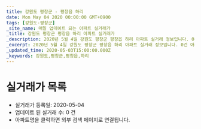 ```yaml
---
title: 강원도 평창군 - 평창읍 하리
date: Mon May 04 2020 00:00:00 GMT+0900
tags: [강원도-평창군]
_site_name: 매일 업데이트 되는 아파트 실거래가
_title: 강원도 평창군 평창읍 하리 아파트 실거래가
_description: 2020년 5월 4일 강원도 평창군 평창읍 하리 아파트 실거래 정보입니다. 0건 아파트 정보가 있습니다.
_excerpt: 2020년 5월 4일 강원도 평창군 평창읍 하리 아파트 실거래 정보입니다. 0건 아파트 정보가 있습니다.
_updated_time: 2020-05-03T15:00:00.000Z
_keywords: 강원도,평창군,평창읍,하리
---
```






# 실거래가 목록
- 실거래가 등록일: 2020-05-04
- 업데이트 된 실거래 수: 0 건
- 아파트명을 클릭하면 외부 검색 페이지로 연결됩니다.




